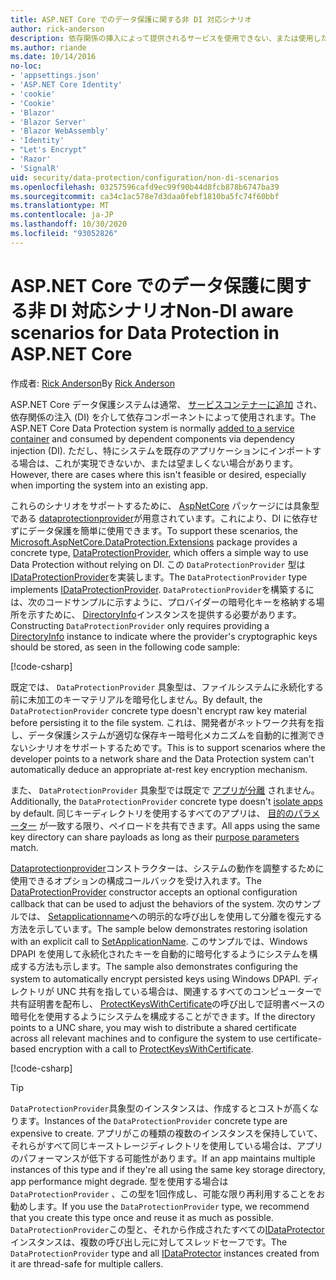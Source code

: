 ```yaml
---
title: ASP.NET Core でのデータ保護に関する非 DI 対応シナリオ
author: rick-anderson
description: 依存関係の挿入によって提供されるサービスを使用できない、または使用したくないデータ保護シナリオをサポートする方法について説明します。
ms.author: riande
ms.date: 10/14/2016
no-loc:
- 'appsettings.json'
- 'ASP.NET Core Identity'
- 'cookie'
- 'Cookie'
- 'Blazor'
- 'Blazor Server'
- 'Blazor WebAssembly'
- 'Identity'
- "Let's Encrypt"
- 'Razor'
- 'SignalR'
uid: security/data-protection/configuration/non-di-scenarios
ms.openlocfilehash: 03257596cafd9ec99f90b44d8fcb878b6747ba39
ms.sourcegitcommit: ca34c1ac578e7d3daa0febf1810ba5fc74f60bbf
ms.translationtype: MT
ms.contentlocale: ja-JP
ms.lasthandoff: 10/30/2020
ms.locfileid: "93052826"
---
```

# <a name="non-di-aware-scenarios-for-data-protection-in-aspnet-core"></a><span data-ttu-id="a8e96-103">ASP.NET Core でのデータ保護に関する非 DI 対応シナリオ</span><span class="sxs-lookup"><span data-stu-id="a8e96-103">Non-DI aware scenarios for Data Protection in ASP.NET Core</span></span>

<span data-ttu-id="a8e96-104">作成者: [Rick Anderson](https://twitter.com/RickAndMSFT)</span><span class="sxs-lookup"><span data-stu-id="a8e96-104">By [Rick Anderson](https://twitter.com/RickAndMSFT)</span></span>

<span data-ttu-id="a8e96-105">ASP.NET Core データ保護システムは通常、 [サービスコンテナーに追加](xref:security/data-protection/consumer-apis/overview) され、依存関係の注入 (DI) を介して依存コンポーネントによって使用されます。</span><span class="sxs-lookup"><span data-stu-id="a8e96-105">The ASP.NET Core Data Protection system is normally [added to a service container](xref:security/data-protection/consumer-apis/overview) and consumed by dependent components via dependency injection (DI).</span></span> <span data-ttu-id="a8e96-106">ただし、特にシステムを既存のアプリケーションにインポートする場合は、これが実現できないか、または望ましくない場合があります。</span><span class="sxs-lookup"><span data-stu-id="a8e96-106">However, there are cases where this isn't feasible or desired, especially when importing the system into an existing app.</span></span>

<span data-ttu-id="a8e96-107">これらのシナリオをサポートするために、 [AspNetCore](https://www.nuget.org/packages/Microsoft.AspNetCore.DataProtection.Extensions/) パッケージには具象型である [dataprotectionprovider](/dotnet/api/Microsoft.AspNetCore.DataProtection.DataProtectionProvider)が用意されています。これにより、DI に依存せずにデータ保護を簡単に使用できます。</span><span class="sxs-lookup"><span data-stu-id="a8e96-107">To support these scenarios, the [Microsoft.AspNetCore.DataProtection.Extensions](https://www.nuget.org/packages/Microsoft.AspNetCore.DataProtection.Extensions/) package provides a concrete type, [DataProtectionProvider](/dotnet/api/Microsoft.AspNetCore.DataProtection.DataProtectionProvider), which offers a simple way to use Data Protection without relying on DI.</span></span> <span data-ttu-id="a8e96-108">この `DataProtectionProvider` 型は [IDataProtectionProvider](/dotnet/api/microsoft.aspnetcore.dataprotection.idataprotectionprovider)を実装します。</span><span class="sxs-lookup"><span data-stu-id="a8e96-108">The `DataProtectionProvider` type implements [IDataProtectionProvider](/dotnet/api/microsoft.aspnetcore.dataprotection.idataprotectionprovider).</span></span> <span data-ttu-id="a8e96-109">`DataProtectionProvider`を構築するには、次のコードサンプルに示すように、プロバイダーの暗号化キーを格納する場所を示すために、 [DirectoryInfo](/dotnet/api/system.io.directoryinfo)インスタンスを提供する必要があります。</span><span class="sxs-lookup"><span data-stu-id="a8e96-109">Constructing `DataProtectionProvider` only requires providing a [DirectoryInfo](/dotnet/api/system.io.directoryinfo) instance to indicate where the provider's cryptographic keys should be stored, as seen in the following code sample:</span></span>

[!code-csharp[](non-di-scenarios/_static/nodisample1.cs)]

<span data-ttu-id="a8e96-110">既定では、 `DataProtectionProvider` 具象型は、ファイルシステムに永続化する前に未加工のキーマテリアルを暗号化しません。</span><span class="sxs-lookup"><span data-stu-id="a8e96-110">By default, the `DataProtectionProvider` concrete type doesn't encrypt raw key material before persisting it to the file system.</span></span> <span data-ttu-id="a8e96-111">これは、開発者がネットワーク共有を指し、データ保護システムが適切な保存キー暗号化メカニズムを自動的に推測できないシナリオをサポートするためです。</span><span class="sxs-lookup"><span data-stu-id="a8e96-111">This is to support scenarios where the developer points to a network share and the Data Protection system can't automatically deduce an appropriate at-rest key encryption mechanism.</span></span>

<span data-ttu-id="a8e96-112">また、 `DataProtectionProvider` 具象型では既定で [アプリが分離](xref:security/data-protection/configuration/overview#per-application-isolation) されません。</span><span class="sxs-lookup"><span data-stu-id="a8e96-112">Additionally, the `DataProtectionProvider` concrete type doesn't [isolate apps](xref:security/data-protection/configuration/overview#per-application-isolation) by default.</span></span> <span data-ttu-id="a8e96-113">同じキーディレクトリを使用するすべてのアプリは、 [目的のパラメーター](xref:security/data-protection/consumer-apis/purpose-strings) が一致する限り、ペイロードを共有できます。</span><span class="sxs-lookup"><span data-stu-id="a8e96-113">All apps using the same key directory can share payloads as long as their [purpose parameters](xref:security/data-protection/consumer-apis/purpose-strings) match.</span></span>

<span data-ttu-id="a8e96-114">[Dataprotectionprovider](/dotnet/api/microsoft.aspnetcore.dataprotection.dataprotectionprovider)コンストラクターは、システムの動作を調整するために使用できるオプションの構成コールバックを受け入れます。</span><span class="sxs-lookup"><span data-stu-id="a8e96-114">The [DataProtectionProvider](/dotnet/api/microsoft.aspnetcore.dataprotection.dataprotectionprovider) constructor accepts an optional configuration callback that can be used to adjust the behaviors of the system.</span></span> <span data-ttu-id="a8e96-115">次のサンプルでは、 [Setapplicationname](/dotnet/api/microsoft.aspnetcore.dataprotection.dataprotectionbuilderextensions.setapplicationname)への明示的な呼び出しを使用して分離を復元する方法を示しています。</span><span class="sxs-lookup"><span data-stu-id="a8e96-115">The sample below demonstrates restoring isolation with an explicit call to [SetApplicationName](/dotnet/api/microsoft.aspnetcore.dataprotection.dataprotectionbuilderextensions.setapplicationname).</span></span> <span data-ttu-id="a8e96-116">このサンプルでは、Windows DPAPI を使用して永続化されたキーを自動的に暗号化するようにシステムを構成する方法も示します。</span><span class="sxs-lookup"><span data-stu-id="a8e96-116">The sample also demonstrates configuring the system to automatically encrypt persisted keys using Windows DPAPI.</span></span> <span data-ttu-id="a8e96-117">ディレクトリが UNC 共有を指している場合は、関連するすべてのコンピューターで共有証明書を配布し、 [ProtectKeysWithCertificate](/dotnet/api/microsoft.aspnetcore.dataprotection.dataprotectionbuilderextensions.protectkeyswithcertificate)の呼び出しで証明書ベースの暗号化を使用するようにシステムを構成することができます。</span><span class="sxs-lookup"><span data-stu-id="a8e96-117">If the directory points to a UNC share, you may wish to distribute a shared certificate across all relevant machines and to configure the system to use certificate-based encryption with a call to [ProtectKeysWithCertificate](/dotnet/api/microsoft.aspnetcore.dataprotection.dataprotectionbuilderextensions.protectkeyswithcertificate).</span></span>

[!code-csharp[](non-di-scenarios/_static/nodisample2.cs)]

> [!TIP]
> <span data-ttu-id="a8e96-118">`DataProtectionProvider`具象型のインスタンスは、作成するとコストが高くなります。</span><span class="sxs-lookup"><span data-stu-id="a8e96-118">Instances of the `DataProtectionProvider` concrete type are expensive to create.</span></span> <span data-ttu-id="a8e96-119">アプリがこの種類の複数のインスタンスを保持していて、それらがすべて同じキーストレージディレクトリを使用している場合は、アプリのパフォーマンスが低下する可能性があります。</span><span class="sxs-lookup"><span data-stu-id="a8e96-119">If an app maintains multiple instances of this type and if they're all using the same key storage directory, app performance might degrade.</span></span> <span data-ttu-id="a8e96-120">型を使用する場合は `DataProtectionProvider` 、この型を1回作成し、可能な限り再利用することをお勧めします。</span><span class="sxs-lookup"><span data-stu-id="a8e96-120">If you use the `DataProtectionProvider` type, we recommend that you create this type once and reuse it as much as possible.</span></span> <span data-ttu-id="a8e96-121">`DataProtectionProvider`この型と、それから作成されたすべての[IDataProtector](/dotnet/api/microsoft.aspnetcore.dataprotection.idataprotector)インスタンスは、複数の呼び出し元に対してスレッドセーフです。</span><span class="sxs-lookup"><span data-stu-id="a8e96-121">The `DataProtectionProvider` type and all [IDataProtector](/dotnet/api/microsoft.aspnetcore.dataprotection.idataprotector) instances created from it are thread-safe for multiple callers.</span></span>
